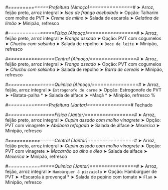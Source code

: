 
*#==============Prefeitura (Almoço)===============#*
➤ Arroz, feijão preto, arroz integral 
➤ *Isca de frango acebolado*
➤ Opção: Talharim com molho de PVT
➤ *Creme de milho*
➤ Salada de escarola
➤ *Gelatina de limão*
➤ Minipão, refresco 

*#================Física (Almoço)=================#*
➤ Arroz, feijão preto, arroz integral
➤ *Frango assado*
➤ Opção: PVT com cogumelos
➤ *Chuchu com salsinha*
➤ Salada de repolho
➤ `Doce de leite`
➤ Minipão, refresco

*#================Central (Almoço)================#*
➤ Arroz, feijão preto, arroz integral
➤ *Frango assado*
➤ Opção: PVT com cogumelos
➤ *Chuchu com salsinha*
➤ Salada de repolho
➤ *Barra de cereais*
➤ Minipão, refresco

*#================Química (Almoço)================#*
➤ Arroz, feijão, arroz integral
➤ `Estrogonofe de carne`
➤ Opção: Estrogonofe de PVT 
➤ *Batata-palha *
➤ Salada de alface 
➤ *Maçã  *
➤ Minipão, refresco
%

*#==============Prefeitura (Jantar)===============#*
Fechado

*#================Física (Jantar)=================#*
➤ Arroz, feijão preto, arroz integral
➤ *Cupim assado com molho vinagrete*
➤ Opção: PVT com vinagrete
➤ *Abóbora refogada*
➤ Salada de alface
➤ *Mexerica*
➤ Minipão, refresco

*#================Central (Jantar)================#*
➤ Arroz, feijão preto, arroz integral
➤ *Cupim assado com molho vinagrete*
➤ Opção: PVT com vinagrete
➤ *Macarrão ao alho e óleo*
➤ Salada de alface
➤ *Mexerica*
➤ Minipão, refresco

*#================Química (Jantar)================#*
➤ Arroz, feijão, arroz integral
➤ `Hambúrguer à pizzaiolo`
➤ Opção: Hambúrguer de PVT
➤ *Escarola à provençal *
➤ Salada de pepino com tomate
➤ `Flan`
➤ Minipão, refresco
